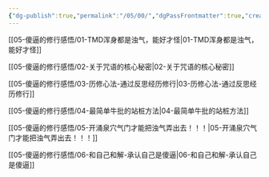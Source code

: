```yaml
---
{"dg-publish":true,"permalink":"/05/00/","dgPassFrontmatter":true,"created":"2024-12-03T10:53:24.673+08:00","updated":"2024-12-03T11:26:56.613+08:00"}
---
```




[[05-傻逼的修行感悟/01-TMD浑身都是浊气，能好才怪\|01-TMD浑身都是浊气，能好才怪]]

[[05-傻逼的修行感悟/02-关于咒语的核心秘密\|02-关于咒语的核心秘密]]

[[05-傻逼的修行感悟/03-历修心法-通过反思经历修行\|03-历修心法-通过反思经历修行]]

[[05-傻逼的修行感悟/04-最简单牛批的站桩方法\|04-最简单牛批的站桩方法]]

[[05-傻逼的修行感悟/05-开涌泉穴气门才能把浊气弄出去！！！\|05-开涌泉穴气门才能把浊气弄出去！！！]]

[[05-傻逼的修行感悟/06-和自己和解-承认自己是傻逼\|06-和自己和解-承认自己是傻逼]]
